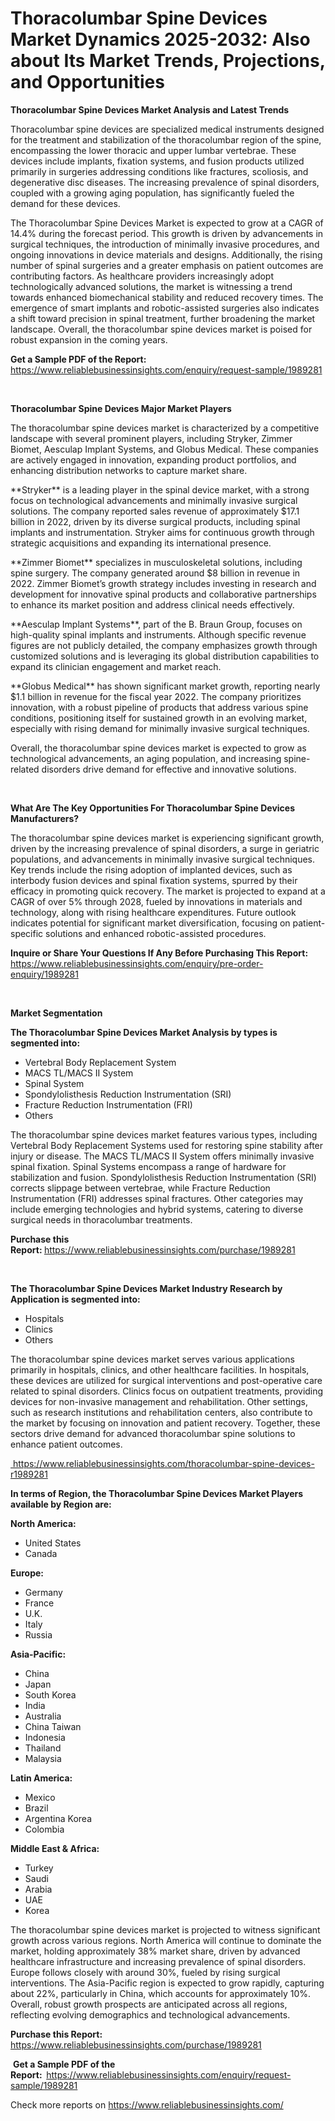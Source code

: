 <p><h1>Thoracolumbar Spine Devices Market Dynamics 2025-2032: Also about Its Market Trends, Projections, and Opportunities</h1></p><p><strong>Thoracolumbar Spine Devices Market Analysis and Latest Trends</strong></p>
<p><p>Thoracolumbar spine devices are specialized medical instruments designed for the treatment and stabilization of the thoracolumbar region of the spine, encompassing the lower thoracic and upper lumbar vertebrae. These devices include implants, fixation systems, and fusion products utilized primarily in surgeries addressing conditions like fractures, scoliosis, and degenerative disc diseases. The increasing prevalence of spinal disorders, coupled with a growing aging population, has significantly fueled the demand for these devices.</p><p>The Thoracolumbar Spine Devices Market is expected to grow at a CAGR of 14.4% during the forecast period. This growth is driven by advancements in surgical techniques, the introduction of minimally invasive procedures, and ongoing innovations in device materials and designs. Additionally, the rising number of spinal surgeries and a greater emphasis on patient outcomes are contributing factors. As healthcare providers increasingly adopt technologically advanced solutions, the market is witnessing a trend towards enhanced biomechanical stability and reduced recovery times. The emergence of smart implants and robotic-assisted surgeries also indicates a shift toward precision in spinal treatment, further broadening the market landscape. Overall, the thoracolumbar spine devices market is poised for robust expansion in the coming years.</p></p>
<p><strong>Get a Sample PDF of the Report:&nbsp;</strong> <a href="https://www.reliablebusinessinsights.com/enquiry/request-sample/1989281?utm_campaign=2395&utm_medium=2&utm_source=Github&utm_content=ia&utm_term=04032025&utm_id=thoracolumbar-spine-devices">https://www.reliablebusinessinsights.com/enquiry/request-sample/1989281</a></p>
<p>&nbsp;</p>
<p><strong>Thoracolumbar Spine Devices Major Market Players</strong></p>
<p><p>The thoracolumbar spine devices market is characterized by a competitive landscape with several prominent players, including Stryker, Zimmer Biomet, Aesculap Implant Systems, and Globus Medical. These companies are actively engaged in innovation, expanding product portfolios, and enhancing distribution networks to capture market share.</p><p>**Stryker** is a leading player in the spinal device market, with a strong focus on technological advancements and minimally invasive surgical solutions. The company reported sales revenue of approximately $17.1 billion in 2022, driven by its diverse surgical products, including spinal implants and instrumentation. Stryker aims for continuous growth through strategic acquisitions and expanding its international presence.</p><p>**Zimmer Biomet** specializes in musculoskeletal solutions, including spine surgery. The company generated around $8 billion in revenue in 2022. Zimmer Biomet’s growth strategy includes investing in research and development for innovative spinal products and collaborative partnerships to enhance its market position and address clinical needs effectively.</p><p>**Aesculap Implant Systems**, part of the B. Braun Group, focuses on high-quality spinal implants and instruments. Although specific revenue figures are not publicly detailed, the company emphasizes growth through customized solutions and is leveraging its global distribution capabilities to expand its clinician engagement and market reach.</p><p>**Globus Medical** has shown significant market growth, reporting nearly $1.1 billion in revenue for the fiscal year 2022. The company prioritizes innovation, with a robust pipeline of products that address various spine conditions, positioning itself for sustained growth in an evolving market, especially with rising demand for minimally invasive surgical techniques.</p><p>Overall, the thoracolumbar spine devices market is expected to grow as technological advancements, an aging population, and increasing spine-related disorders drive demand for effective and innovative solutions.</p></p>
<p>&nbsp;</p>
<p><strong>What Are The Key Opportunities For Thoracolumbar Spine Devices Manufacturers?</strong></p>
<p><p>The thoracolumbar spine devices market is experiencing significant growth, driven by the increasing prevalence of spinal disorders, a surge in geriatric populations, and advancements in minimally invasive surgical techniques. Key trends include the rising adoption of implanted devices, such as interbody fusion devices and spinal fixation systems, spurred by their efficacy in promoting quick recovery. The market is projected to expand at a CAGR of over 5% through 2028, fueled by innovations in materials and technology, along with rising healthcare expenditures. Future outlook indicates potential for significant market diversification, focusing on patient-specific solutions and enhanced robotic-assisted procedures.</p></p>
<p><strong>Inquire or Share Your Questions If Any Before Purchasing This Report:</strong> <a href="https://www.reliablebusinessinsights.com/enquiry/pre-order-enquiry/1989281?utm_campaign=2395&utm_medium=2&utm_source=Github&utm_content=ia&utm_term=04032025&utm_id=thoracolumbar-spine-devices">https://www.reliablebusinessinsights.com/enquiry/pre-order-enquiry/1989281</a></p>
<p>&nbsp;</p>
<p><strong>Market Segmentation</strong></p>
<p><strong>The Thoracolumbar Spine Devices Market Analysis by types is segmented into:</strong></p>
<p><ul><li>Vertebral Body Replacement System</li><li>MACS TL/MACS II System</li><li>Spinal System</li><li>Spondylolisthesis Reduction Instrumentation (SRI)</li><li>Fracture Reduction Instrumentation (FRI)</li><li>Others</li></ul></p>
<p><p>The thoracolumbar spine devices market features various types, including Vertebral Body Replacement Systems used for restoring spine stability after injury or disease. The MACS TL/MACS II System offers minimally invasive spinal fixation. Spinal Systems encompass a range of hardware for stabilization and fusion. Spondylolisthesis Reduction Instrumentation (SRI) corrects slippage between vertebrae, while Fracture Reduction Instrumentation (FRI) addresses spinal fractures. Other categories may include emerging technologies and hybrid systems, catering to diverse surgical needs in thoracolumbar treatments.</p></p>
<p><strong>Purchase this Report:&nbsp;</strong><a href="https://www.reliablebusinessinsights.com/purchase/1989281?utm_campaign=2395&utm_medium=2&utm_source=Github&utm_content=ia&utm_term=04032025&utm_id=thoracolumbar-spine-devices">https://www.reliablebusinessinsights.com/purchase/1989281</a></p>
<p>&nbsp;</p>
<p><strong>The Thoracolumbar Spine Devices Market Industry Research by Application is segmented into:</strong></p>
<p><ul><li>Hospitals</li><li>Clinics</li><li>Others</li></ul></p>
<p><p>The thoracolumbar spine devices market serves various applications primarily in hospitals, clinics, and other healthcare facilities. In hospitals, these devices are utilized for surgical interventions and post-operative care related to spinal disorders. Clinics focus on outpatient treatments, providing devices for non-invasive management and rehabilitation. Other settings, such as research institutions and rehabilitation centers, also contribute to the market by focusing on innovation and patient recovery. Together, these sectors drive demand for advanced thoracolumbar spine solutions to enhance patient outcomes.</p></p>
<p><a href="https://www.reliablebusinessinsights.com/thoracolumbar-spine-devices-r1989281?utm_campaign=2395&utm_medium=2&utm_source=Github&utm_content=ia&utm_term=04032025&utm_id=thoracolumbar-spine-devices">&nbsp;https://www.reliablebusinessinsights.com/thoracolumbar-spine-devices-r1989281</a></p>
<p><strong>In terms of Region, the Thoracolumbar Spine Devices Market Players available by Region are:</strong></p>
<p>
    <p> <strong> North America: </strong>
        <ul>
            <li>United States</li>
            <li>Canada</li>
        </ul>
        </p> 
    <p> <strong> Europe: </strong>
        <ul>
            <li>Germany</li>
            <li>France</li>
            <li>U.K.</li>
            <li>Italy</li>
            <li>Russia</li>
        </ul>
        </p> 
    <p> <strong> Asia-Pacific: </strong>
        <ul>
            <li>China</li>
            <li>Japan</li>
            <li>South Korea</li>
            <li>India</li>
            <li>Australia</li>
            <li>China Taiwan</li>
            <li>Indonesia</li>
            <li>Thailand</li>
            <li>Malaysia</li>
        </ul>
        </p> 
    <p> <strong> Latin America: </strong>
        <ul>
            <li>Mexico</li>
            <li>Brazil</li>
            <li>Argentina Korea</li>
            <li>Colombia</li>
        </ul>
        </p> 
    <p> <strong> Middle East & Africa: </strong>
        <ul>
            <li>Turkey</li>
            <li>Saudi</li>
            <li>Arabia</li>
            <li>UAE</li>
            <li>Korea</li>
        </ul>
    </p>
    </p>
<p><p>The thoracolumbar spine devices market is projected to witness significant growth across various regions. North America will continue to dominate the market, holding approximately 38% market share, driven by advanced healthcare infrastructure and increasing prevalence of spinal disorders. Europe follows closely with around 30%, fueled by rising surgical interventions. The Asia-Pacific region is expected to grow rapidly, capturing about 22%, particularly in China, which accounts for approximately 10%. Overall, robust growth prospects are anticipated across all regions, reflecting evolving demographics and technological advancements.</p></p>
<p><strong>Purchase this Report: </strong><a href="https://www.reliablebusinessinsights.com/purchase/1989281?utm_campaign=2395&utm_medium=2&utm_source=Github&utm_content=ia&utm_term=04032025&utm_id=thoracolumbar-spine-devices">https://www.reliablebusinessinsights.com/purchase/1989281</a></p>
<p>&nbsp;<strong>Get a Sample PDF of the Report:&nbsp;&nbsp;</strong><a href="https://www.reliablebusinessinsights.com/enquiry/request-sample/1989281?utm_campaign=2395&utm_medium=2&utm_source=Github&utm_content=ia&utm_term=04032025&utm_id=thoracolumbar-spine-devices">https://www.reliablebusinessinsights.com/enquiry/request-sample/1989281</a></p>
<p><strong></strong></p>
<p>Check more reports on <a href="https://www.reliablebusinessinsights.com/?utm_campaign=2395&utm_medium=2&utm_source=Github&utm_content=ia&utm_term=04032025&utm_id=thoracolumbar-spine-devices">https://www.reliablebusinessinsights.com/</a></p>